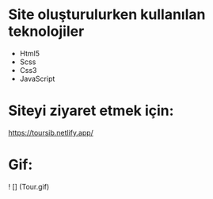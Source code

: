 # Site oluşturulurken kullanılan teknolojiler 

<ul>
<li> Html5 </li>
<li> Scss </li>
<li> Css3 </li>
<li> JavaScript </li>
</ul>

# Siteyi ziyaret etmek için:

https://toursib.netlify.app/

# Gif:

! [] (Tour.gif)




